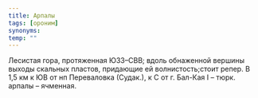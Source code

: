 ```yaml
---
title: Арпалы
tags: [ороним]
synonyms:
temp: ""
---
```


Лесистая гора, протяженная ЮЗЗ–СВВ; вдоль обнаженной вершины выходы скальных
пластов, придающие ей волнистость;стоит репер. В 1,5 км к ЮВ от нп Переваловка
(Судак.), к С от г. Бал-Кая I – тюрк. арпалы – ячменная.
